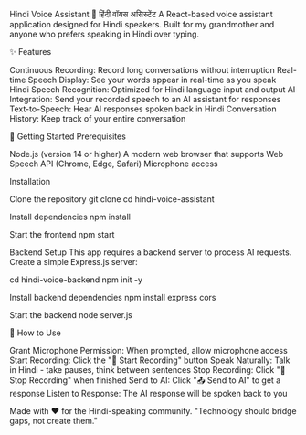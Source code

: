 Hindi Voice Assistant 🎤
हिंदी वॉयस असिस्टेंट
A React-based voice assistant application designed for Hindi speakers. Built for my grandmother and anyone who prefers speaking in Hindi over typing.

✨ Features

Continuous Recording: Record long conversations without interruption
Real-time Speech Display: See your words appear in real-time as you speak
Hindi Speech Recognition: Optimized for Hindi language input and output
AI Integration: Send your recorded speech to an AI assistant for responses
Text-to-Speech: Hear AI responses spoken back in Hindi
Conversation History: Keep track of your entire conversation

🚀 Getting Started
Prerequisites

Node.js (version 14 or higher)
A modern web browser that supports Web Speech API (Chrome, Edge, Safari)
Microphone access

Installation

Clone the repository
  git clone <your-repo-url>
  cd hindi-voice-assistant

Install dependencies
  npm install

Start the frontend
  npm start


Backend Setup
This app requires a backend server to process AI requests. Create a simple Express.js server:

  cd hindi-voice-backend
  npm init -y

Install backend dependencies
  npm install express cors

Start the backend
  node server.js


🎯 How to Use

Grant Microphone Permission: When prompted, allow microphone access
Start Recording: Click the "🎤 Start Recording" button
Speak Naturally: Talk in Hindi - take pauses, think between sentences
Stop Recording: Click "🔴 Stop Recording" when finished
Send to AI: Click "📤 Send to AI" to get a response
Listen to Response: The AI response will be spoken back to you


Made with ❤️ for the Hindi-speaking community.
"Technology should bridge gaps, not create them."
